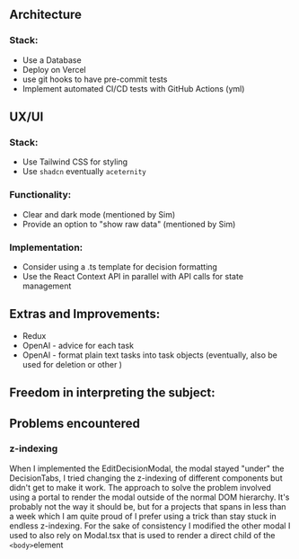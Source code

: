 ## Architecture

### Stack:

- Use a Database
- Deploy on Vercel
- use git hooks to have pre-commit tests
- Implement automated CI/CD tests with GitHub Actions (yml)

## UX/UI

### Stack:

- Use Tailwind CSS for styling
- Use `shadcn` eventually `aceternity`

### Functionality:

- Clear and dark mode (mentioned by Sim)
- Provide an option to "show raw data" (mentioned by Sim)

### Implementation:

- Consider using a .ts template for decision formatting
- Use the React Context API in parallel with API calls for state management

## Extras and Improvements:

- Redux
- OpenAI - advice for each task
- OpenAI - format plain text tasks into task objects (eventually, also be used for deletion or other )

## Freedom in interpreting the subject:

## Problems encountered

### z-indexing
When I implemented the EditDecisionModal, the modal stayed "under" the DecisionTabs, I tried changing the z-indexing of different components but didn't get to make it work.
The approach to solve the problem involved using a portal to render the modal outside of the normal DOM hierarchy. It's probably not the way it should be, but for a projects that spans in less than a week which I am quite proud of I prefer using a trick than stay stuck in endless z-indexing.
For the sake of consistency I modified the other modal I used to also rely on Modal.tsx that is used to render a direct child of the `<body>`element
